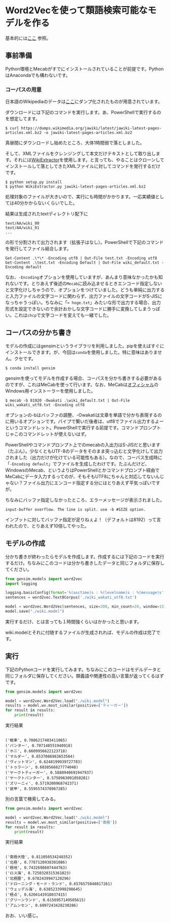 # Word2Vecを使って類語検索可能なモデルを作る

基本的には[ここ](https://qiita.com/kenta1984/items/93b64768494f971edf86) 参照。

## 事前準備

Python環境とMecabがすでにインストールされていることが前提です。PythonはAnacondaでも構わないです。

### コーパスの用意

日本語のWikipediaのデータは[ここ](https://dumps.wikimedia.org/jawiki/latest/)にダンプ化されたものが用意されています。

ダウンロードには下記のコマンドを実行します。あ、PowerShellで実行するのを想定してます。

	$ curl https://dumps.wikimedia.org/jawiki/latest/jawiki-latest-pages-articles.xml.bz2 -o jawiki-latest-pages-articles.xml.bz2

真昼間にダウンロードし始めたところ、大体1時間弱で落としました。

そして、XMLファイルをクレンジングして本文だけテキストとして取り出します。それには[WikiExtractor](https://github.com/attardi/wikiextractor)を使用します。と言っても、やることはクローンしてインストールして落としてきたXMLファイルに対してコマンドを発行するだけです。

	$ python setup.py install
	$ python WikiExtractor.py jawiki-latest-pages-articles.xml.bz2

処理対象のファイルが大きいので、実行にも時間がかかります。一応実績値としては40分かからないくらいでした。

結果は生成されたtextディレクトリ配下に

	text/AA/wiki_00
	text/AA/wiki_01
	...

の形で分割されて出力されます（拡張子はなし）。PowerShellで下記のコマンドを発行してファイル結合します。

	Get-Content .\*\* -Encoding utf8 | Out-File test.txt -Encoding utf8
	Get-Content .\test.txt -Encoding Default | Out-File wiki_default.txt -Encoding default

なお、`-Encoding`オプションを使用していますが、あんまり意味なかったかも知れないです。とりあえず後述の`Mecab`に読み込ませるときエンコード指定しないと文字化けしちゃうので、オプションをつけていました。どうも単純に出力すると入力ファイルの文字コードに関わらず、出力ファイルの文字コードがS-JISになっちゃうっぽい。ちなみに「`> hoge.txt`」みたいな形で出力する場合、出力形式を設定できないので余計おかしな文字コードに勝手に変換してしまうっぽい。これは`chcp`で文字コードを変えても一緒でした。

## コーパスの分かち書き

モデルの作成にはgensimというライブラリを利用しました。pipを使えばすぐにインストールできます。が、今回は`conda`を使用しました。特に意味はありません。クセです。

	$ conda install gensim

gensimを使ってモデルを作成する場合、コーパスを分かち書きする必要があるのですが、これはMeCabを使って行います。なお、MeCabは[オフィシャル](http://taku910.github.io/mecab/)のWindows用インストーラーを使用しました。

	$ mecab -b 81920 -Owakati .\wiki_default.txt | Out-File wiki_wakati_utf8.txt -Encoding utf8

オプションの-bはバッファの調整、-Owakatiは文章を単語で分かち表現するのに用いるオプションです。パイプで繋いだ後者は、utf8でファイル出力するよーというコマンドレット。PowerShellで実行する前提です。コマンドプロンプトじゃこのコマンドレットが使えないはず。

PowerShellやコマンドプロンプト上でのmecabの入出力はS-JISだと思います（たぶん）。少なくともUTF-8のデータをそのまま突っ込むと文字化けして出力されました（出力だけが化けている可能性もある）。なので、コーパス生成時に「`-Encoding default`」でファイルを生成したわけです。たぶんだけど、WindowsのMecab、というよりはPowerShellとかコマンドプロンプト経由でMeCabにデータ入力するってのが、そもそもUTF8にちゃんと対応してないんじゃない？ファイル出力にエンコード指定する分にはとりあえず平気っぽいですが。

ちなみにバッファ指定しなかったところ、エラーメッセージが表示されました。

	input-buffer overflow. The line is split. use -b #SIZE option.

インプットに対してバッファ指定が足りねぇよ！（デフォルトは8192）って言われたので、とりあえず10倍してやった。

## モデルの作成

分かち書きが終わったらモデルを作成します。作成するには下記のコードを実行するだけ。ちなみにこのコードは分かち書きしたデータと同じフォルダに保存してください。

~~~python
from gensim.models import word2vec
import logging

logging.basicConfig(format='%(asctime)s : %(levelname)s : %(message)s', level=logging.INFO)
sentences = word2vec.Text8Corpus('./wiki_wakati_utf8.txt')

model = word2vec.Word2Vec(sentences, size=200, min_count=20, window=15)
model.save("./wiki.model")
~~~

実行するだけ、とは言っても１時間強くらいはかかったと思います。

wiki.modelとそれに付随するファイルが生成されれば、モデルの作成は完了です。

## 実行

下記のPythonコードを実行してみます。ちなみにこのコードはモデルデータと同じフォルダに保存してください。類義語や関連性の高い言葉が返ってくるはずです。

~~~python
from gensim.models import word2vec

model = word2vec.Word2Vec.load("./wiki.model")
results = model.wv.most_similar(positive=['ティーガー'])
for result in results:
	print(result)
~~~

実行結果

~~~

('戦車', 0.7086217403411865)
('パンター', 0.707148551940918)
('ホニ', 0.6609956622123718)
('マルダー', 0.6537086963653564)
('ヴィットマン', 0.6248199939727783)
('トゥラーン', 0.6038566827774048)
('ヤークトティーガー', 0.5888940691947937)
('ヤークトパンター', 0.5750963091850281)
('ズリーニィ', 0.5719200968742371)
('装甲', 0.5595574378967285)

~~~

別の言葉で検索してみる。

~~~python
from gensim.models import word2vec

model = word2vec.Word2Vec.load("./wiki.model")
results = model.wv.most_similar(positive=['南極'])
for result in results:
    print(result)
~~~

実行結果

~~~

('南極大陸', 0.811050534248352)
('北極', 0.7787120938301086)
('極地', 0.7432698607444763)
('ロス海', 0.7250320315361023)
('北極圏', 0.6782439947128296)
('ドローニング・モード・ランド', 0.6576575040817261)
('ウェッデル海', 0.6385233998298645)
('極点', 0.6266143918037415)
('グリーンランド', 0.6156957149505615)
('アムンセン', 0.6097243428230286)

~~~


おお、いい感じ。

